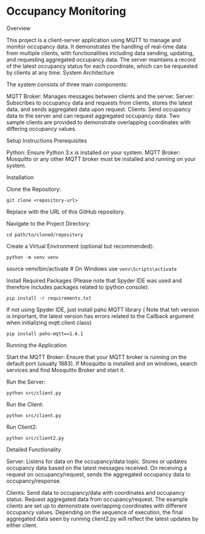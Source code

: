 # Occupancy Monitoring
Overview

This project is a client-server application using MQTT to manage and monitor occupancy data. It demonstrates the handling of real-time data from multiple clients, with functionalities including data sending, updating, and requesting aggregated occupancy data. The server maintains a record of the latest occupancy status for each coordinate, which can be requested by clients at any time.
System Architecture

The system consists of three main components:

MQTT Broker: Manages messages between clients and the server.
Server: Subscribes to occupancy data and requests from clients, stores the latest data, and sends aggregated data upon request.
Clients: Send occupancy data to the server and can request aggregated occupancy data. Two sample clients are provided to demonstrate overlapping coordinates with differing occupancy values.

Setup Instructions
Prerequisites

Python: Ensure Python 3.x is installed on your system.
MQTT Broker: Mosquitto or any other MQTT broker must be installed and running on your system.

Installation

Clone the Repository:


    git clone <repository-url>

Replace <repository-url> with the URL of this GitHub repository.

Navigate to the Project Directory:


    cd path/to/cloned/repository

Create a Virtual Environment (optional but recommended):


    python -m venv venv
source venv/bin/activate  # On Windows use `venv\Scripts\activate`

Install Required Packages (Please note that Spyder IDE was used and therefore includes packages related to ipython console):


    pip install -r requirements.txt
    
If not using Spyder IDE, just install paho MQTT library ( Note that teh version is important, the latest version has errors related to the Callback argument when initializing
mqtt.client class)

    pip install paho-mqtt==1.6.1

Running the Application

Start the MQTT Broker:
Ensure that your MQTT broker is running on the default port (usually 1883). If Mosquitto is installed and on windows, search services and find Mosquitto Broker and start it.

Run the Server:

    python src/client.py
    
Run the Client:

    python src/client.py

Run Client2:

    python src/client2.py

Detailed Functionality

Server:
        Listens for data on the occupancy/data topic.
        Stores or updates occupancy data based on the latest messages received.
        On receiving a request on occupancy/request, sends the aggregated occupancy data to occupancy/response.

Clients:
        Send data to occupancy/data with coordinates and occupancy status.
        Request aggregated data from occupancy/request.
        The example clients are set up to demonstrate overlapping coordinates with different occupancy values. Depending on the sequence of execution, the final aggregated data seen by running client2.py will reflect the latest updates by either client.
